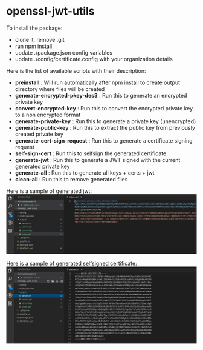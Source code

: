# openssl-jwt-utils

To install the package:
* clone it, remove .git
* run npm install
* update ./package.json config variables
* update ./config/certificate.config with your organization details

Here is the list of available scripts with their description:

* **preinstall** : Will run automatically after npm install to create output directory where files will be created
* **generate-encrypted-pkey-des3** : Run this to generate an encrypted private key
* **convert-encrypted-key** : Run this to convert the encrypted private key to a non encrypted format
* **generate-private-key** : Run this to generate a private key (unencrypted)
* **generate-public-key** : Run this to extract the public key from previously created private key
* **generate-cert-sign-request** : Run this to generate a certificate signing request
* **self-sign-cert** : Run this to selfsign the generated certificate
* **generate-jwt** : Run this to generate a JWT signed with the current generated private key
* **generate-all** : Run this to generate all keys + certs + jwt
* **clean-all** : Run this to remove generated files

Here is a sample of generated jwt:
![Alt text](./jwt_sample.png)

Here is a sample of generated selfsigned certificate:
![Alt text](./certificate_sample.png)

